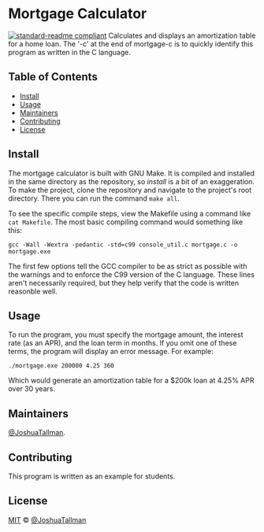 # Mortgage Calculator
[![standard-readme compliant](https://img.shields.io/badge/readme%20style-standard-brightgreen.svg?style=flat-square)](https://github.com/RichardLitt/standard-readme)
Calculates and displays an amortization table for a home loan. The '-c' at the end of mortgage-c is to quickly identify this program as written in the C language.

## Table of Contents
- [Install](#install)
- [Usage](#usage)
- [Maintainers](#maintainers)
- [Contributing](#contributing)
- [License](#license)

## Install
The mortgage calculator is built with GNU Make. It is compiled and installed in the same directory as the repository, so *install* is a bit of an exaggeration. To make the project, clone the repository and navigate to the project's root directory. There you can run the command `make all`.

To see the specific compile steps, view the Makefile using a command like `cat Makefile`. The most basic compiling command would something like this:
```
gcc -Wall -Wextra -pedantic -std=c99 console_util.c mortgage.c -o mortgage.exe
```

The first few options tell the GCC compiler to be as strict as possible with the warnings and to enforce the C99 version of the C language. These lines aren't necessarily required, but they help verify that the code is written reasonble well.

## Usage
To run the program, you must specify the mortgage amount, the interest rate (as an APR), and the loan term in months. If you omit one of these terms, the program will display an error message. For example:
```
./mortgage.exe 200000 4.25 360
```
Which would generate an amortization table for a $200k loan at 4.25% APR over 30 years.

## Maintainers

[@JoshuaTallman](https://github.com/prof-tallman).

## Contributing
This program is written as an example for students.

## License
[MIT](LICENSE) © [@JoshuaTallman](https://github.com/prof-tallman)
